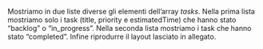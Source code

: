 Mostriamo in due liste diverse gli elementi dell’array *tasks*. Nella prima lista mostriamo solo i task (title, priority e estimatedTime) che hanno stato “backlog” o “in_progress”. Nella seconda lista mostriamo i task che hanno stato “completed”.
Infine riprodurre il layout lasciato in allegato.
